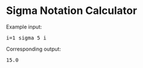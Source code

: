 # Sigma Notation Calculator

Example input:
<pre>
i=1 sigma 5 i
</pre>

Corresponding output:
<pre>
15.0
</pre>
